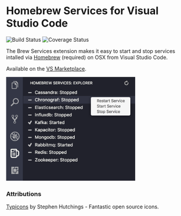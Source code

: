 # Homebrew Services for Visual Studio Code

![Build Status][badgeBuild] ![Coverage Status][badgeCov]

The Brew Services extension makes it easy to start and stop services intalled via [Homebrew][brew] (required) on OSX from Visual Studio Code.

Available on the [VS Marketplace][marketplace].

<img src="screenshot.png" width=350 />

### Attributions

[Typicons][typicons] by Stephen Hutchings - Fantastic open source icons.

<!-- Links -->
[badgeBuild]: https://travis-ci.org/beauallison/homebrew-services-vscode.svg?branch=master
[badgeCov]: https://coveralls.io/repos/github/beauallison/homebrew-services-vscode/badge.svg?branch=master
[brew]:https://brew.sh/
[marketplace]:https://marketplace.visualstudio.com/items?itemName=beauallison.brew-services
[typicons]:https://github.com/stephenhutchings/typicons.font
